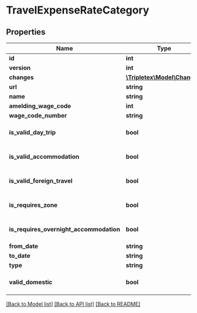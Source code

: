 # TravelExpenseRateCategory

## Properties
Name | Type | Description | Notes
------------ | ------------- | ------------- | -------------
**id** | **int** |  | [optional] 
**version** | **int** |  | [optional] 
**changes** | [**\Tripletex\Model\Change[]**](Change.md) |  | [optional] 
**url** | **string** |  | [optional] 
**name** | **string** |  | [optional] 
**amelding_wage_code** | **int** |  | [optional] 
**wage_code_number** | **string** |  | [optional] 
**is_valid_day_trip** | **bool** |  | [optional] [default to false]
**is_valid_accommodation** | **bool** |  | [optional] [default to false]
**is_valid_foreign_travel** | **bool** |  | [optional] [default to false]
**is_requires_zone** | **bool** |  | [optional] [default to false]
**is_requires_overnight_accommodation** | **bool** |  | [optional] [default to false]
**from_date** | **string** |  | 
**to_date** | **string** |  | 
**type** | **string** |  | [optional] 
**valid_domestic** | **bool** |  | [optional] [default to false]

[[Back to Model list]](../README.md#documentation-for-models) [[Back to API list]](../README.md#documentation-for-api-endpoints) [[Back to README]](../README.md)


